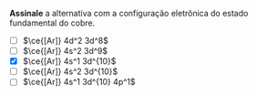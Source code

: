 **Assinale** a alternativa com a configuração eletrônica do estado fundamental do cobre.

- [ ] $\ce{[Ar]} 4d^2 3d^8$
- [ ] $\ce{[Ar]} 4s^2 3d^9$
- [x] $\ce{[Ar]} 4s^1 3d^{10}$
- [ ] $\ce{[Ar]} 4s^2 3d^{10}$
- [ ] $\ce{[Ar]} 4s^1 3d^{10} 4p^1$
